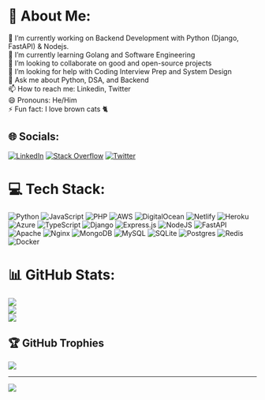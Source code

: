 # 💫 About Me:
🔭 I’m currently working on Backend Development with Python (Django, FastAPI) & Nodejs.<br>🌱 I’m currently learning Golang and Software Engineering<br>👯 I’m looking to collaborate on good and open-source projects<br>🤔 I’m looking for help with Coding Interview Prep and System Design<br>💬 Ask me about Python, DSA, and Backend <br>📫 How to reach me: Linkedin, Twitter<br>😄 Pronouns: He/Him<br>⚡ Fun fact: I love brown cats 🐈 


## 🌐 Socials:
[![LinkedIn](https://img.shields.io/badge/LinkedIn-%230077B5.svg?logo=linkedin&logoColor=white)](https://linkedin.com/in/aoamusat) [![Stack Overflow](https://img.shields.io/badge/-Stackoverflow-FE7A16?logo=stack-overflow&logoColor=white)](https://stackoverflow.com/users/7326063) [![Twitter](https://img.shields.io/badge/Twitter-%231DA1F2.svg?logo=Twitter&logoColor=white)](https://twitter.com/hakimcode) 

# 💻 Tech Stack:
![Python](https://img.shields.io/badge/python-3670A0?style=flat-square&logo=python&logoColor=ffdd54) ![JavaScript](https://img.shields.io/badge/javascript-%23323330.svg?style=flat-square&logo=javascript&logoColor=%23F7DF1E) ![PHP](https://img.shields.io/badge/php-%23777BB4.svg?style=flat-square&logo=php&logoColor=white) ![AWS](https://img.shields.io/badge/AWS-%23FF9900.svg?style=flat-square&logo=amazon-aws&logoColor=white) ![DigitalOcean](https://img.shields.io/badge/DigitalOcean-%230167ff.svg?style=flat-square&logo=digitalOcean&logoColor=white) ![Netlify](https://img.shields.io/badge/netlify-%23000000.svg?style=flat-square&logo=netlify&logoColor=#00C7B7) ![Heroku](https://img.shields.io/badge/heroku-%23430098.svg?style=flat-square&logo=heroku&logoColor=white) ![Azure](https://img.shields.io/badge/azure-%230072C6.svg?style=flat-square&logo=azure-devops&logoColor=white) ![TypeScript](https://img.shields.io/badge/typescript-%23007ACC.svg?style=flat-square&logo=typescript&logoColor=white) ![Django](https://img.shields.io/badge/django-%23092E20.svg?style=flat-square&logo=django&logoColor=white) ![Express.js](https://img.shields.io/badge/express.js-%23404d59.svg?style=flat-square&logo=express&logoColor=%2361DAFB) ![NodeJS](https://img.shields.io/badge/node.js-6DA55F?style=flat-square&logo=node.js&logoColor=white) ![FastAPI](https://img.shields.io/badge/FastAPI-005571?style=flat-square&logo=fastapi) ![Apache](https://img.shields.io/badge/apache-%23D42029.svg?style=flat-square&logo=apache&logoColor=white) ![Nginx](https://img.shields.io/badge/nginx-%23009639.svg?style=flat-square&logo=nginx&logoColor=white) ![MongoDB](https://img.shields.io/badge/MongoDB-%234ea94b.svg?style=flat-square&logo=mongodb&logoColor=white) ![MySQL](https://img.shields.io/badge/mysql-%2300f.svg?style=flat-square&logo=mysql&logoColor=white) ![SQLite](https://img.shields.io/badge/sqlite-%2307405e.svg?style=flat-square&logo=sqlite&logoColor=white) ![Postgres](https://img.shields.io/badge/postgres-%23316192.svg?style=flat-square&logo=postgresql&logoColor=white) ![Redis](https://img.shields.io/badge/redis-%23DD0031.svg?style=flat-square&logo=redis&logoColor=white) ![Docker](https://img.shields.io/badge/docker-%230db7ed.svg?style=flat-square&logo=docker&logoColor=white)
# 📊 GitHub Stats:
![](https://github-readme-stats.vercel.app/api?username=aoamusat&theme=nightowl&hide_border=false&include_all_commits=true&count_private=true)<br/>
![](https://github-readme-streak-stats.herokuapp.com/?user=aoamusat&theme=nightowl&hide_border=false)<br/>
![](https://github-readme-stats.vercel.app/api/top-langs/?username=aoamusat&theme=nightowl&hide_border=false&include_all_commits=true&count_private=true&layout=compact)

## 🏆 GitHub Trophies
![](https://github-profile-trophy.vercel.app/?username=aoamusat&theme=radical&no-frame=false&no-bg=true&margin-w=4)

---
[![](https://visitcount.itsvg.in/api?id=aoamusat&icon=0&color=0)](https://visitcount.itsvg.in)

<!-- Proudly created with GPRM ( https://gprm.itsvg.in ) -->
